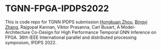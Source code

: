 # TGNN-FPGA-IPDPS2022
This is code repo for TGNN IPDPS submission
[Hongkuan Zhou](https://tedzhouhk.github.io/about/), [Bingyi Zhang](https://sites.google.com/usc.edu/bingyi/home),  Rajgopal Kannan, Viktor Prasanna,  Carl Busart, A Model-Architecture Co-Design for High Performance Temporal GNN Inference on FPGA.  36th IEEE International parallel and distributed processing symposium, IPDPS 2022.
